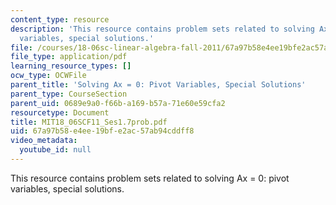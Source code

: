 ```yaml
---
content_type: resource
description: 'This resource contains problem sets related to solving Ax = 0: pivot
  variables, special solutions.'
file: /courses/18-06sc-linear-algebra-fall-2011/67a97b58e4ee19bfe2ac57ab94cddff8_MIT18_06SCF11_Ses1.7prob.pdf
file_type: application/pdf
learning_resource_types: []
ocw_type: OCWFile
parent_title: 'Solving Ax = 0: Pivot Variables, Special Solutions'
parent_type: CourseSection
parent_uid: 0689e9a0-f66b-a169-b57a-71e60e59cfa2
resourcetype: Document
title: MIT18_06SCF11_Ses1.7prob.pdf
uid: 67a97b58-e4ee-19bf-e2ac-57ab94cddff8
video_metadata:
  youtube_id: null
---
```

This resource contains problem sets related to solving Ax = 0: pivot variables, special solutions.